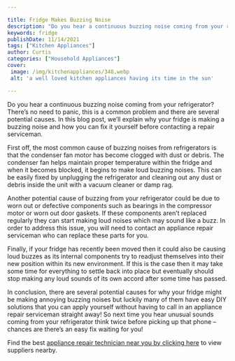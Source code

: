 ```yaml
---

title: Fridge Makes Buzzing Noise
description: "Do you hear a continuous buzzing noise coming from your refrigerator? There’s no need to panic, this is a common problem and there...read now to learn more"
keywords: fridge
publishDate: 11/14/2021
tags: ["Kitchen Appliances"]
author: Curtis
categories: ["Household Appliances"]
cover: 
 image: /img/kitchenappliances/348.webp
 alt: 'a well loved kitchen appliances having its time in the sun'

---
```


Do you hear a continuous buzzing noise coming from your refrigerator? There’s no need to panic, this is a common problem and there are several potential causes. In this blog post, we’ll explain why your fridge is making a buzzing noise and how you can fix it yourself before contacting a repair serviceman. 

First off, the most common cause of buzzing noises from refrigerators is that the condenser fan motor has become clogged with dust or debris. The condenser fan helps maintain proper temperature within the fridge and when it becomes blocked, it begins to make loud buzzing noises. This can be easily fixed by unplugging the refrigerator and cleaning out any dust or debris inside the unit with a vacuum cleaner or damp rag. 

Another potential cause of buzzing from your refrigerator could be due to worn out or defective components such as bearings in the compressor motor or worn out door gaskets. If these components aren’t replaced regularly they can start making loud noises which may sound like a buzz. In order to address this issue, you will need to contact an appliance repair serviceman who can replace these parts for you. 

Finally, if your fridge has recently been moved then it could also be causing loud buzzes as its internal components try to readjust themselves into their new position within its new environment. If this is the case then it may take some time for everything to settle back into place but eventually should stop making any loud sounds of its own accord after some time has passed. 

In conclusion, there are several potential causes for why your fridge might be making annoying buzzing noises but luckily many of them have easy DIY solutions that you can apply yourself without having to call in an appliance repair serviceman straight away! So next time you hear unusual sounds coming from your refrigerator think twice before picking up that phone – chances are there’s an easy fix waiting for you!

Find the best <a href="/pages/appliance-repair-technicians/">appliance repair technician near you by clicking here</a> to view suppliers nearby.
